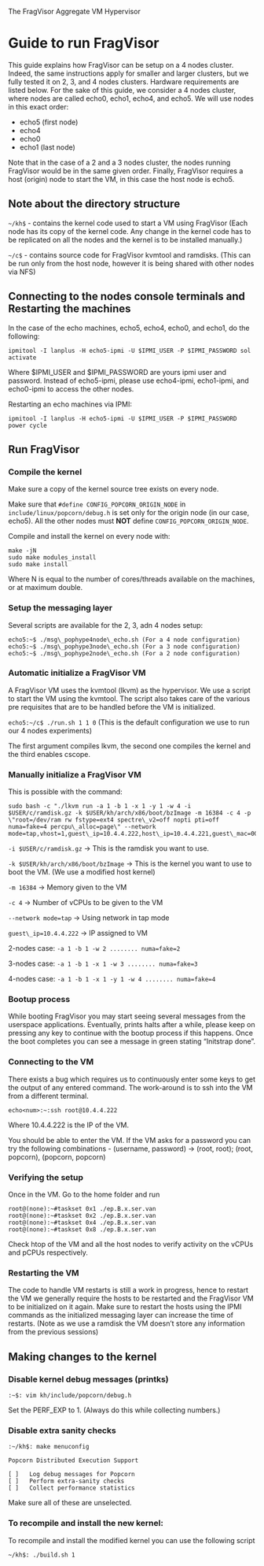 ﻿The FragVisor Aggregate VM Hypervisor


# Guide to run FragVisor

This guide explains how FragVisor can be setup on a 4 nodes cluster. 
Indeed, the same instructions apply for smaller and larger clusters, but we fully tested it on 2, 3, and 4 nodes clusters.
Hardware requirements are listed below.
For the sake of this guide, we consider a 4 nodes cluster, where nodes are called echo0, echo1, echo4, and echo5. We will use nodes in this exact order:
* echo5 (first node)
* echo4
* echo0
* echo1 (last node)

Note that in the case of a 2 and a 3 nodes cluster, the nodes running FragVisor would be in the same given order.
Finally, FragVisor requires a host (origin) node to start the VM, in this case the host node is echo5.


## Note about the directory structure

`~/kh$` - contains the kernel code used to start a VM using FragVisor (Each node has its copy of the kernel code. Any change in the kernel code has to be replicated on all the nodes and the kernel is to be installed manually.)

`~/c$` - contains source code for FragVisor kvmtool and ramdisks. (This can be run only from the host node, however it is being shared with other nodes via NFS)


## Connecting to the nodes console terminals and Restarting the machines


In the case of the echo machines, echo5, echo4, echo0, and echo1, do the following:

	ipmitool -I lanplus -H echo5-ipmi -U $IPMI_USER -P $IPMI_PASSWORD sol activate

Where $IPMI_USER and $IPMI_PASSWORD are yours ipmi user and password. Instead of echo5-ipmi, please use echo4-ipmi, echo1-ipmi, and echo0-ipmi to access the other nodes.

Restarting an echo machines via IPMI:

	ipmitool -I lanplus -H echo5-ipmi -U $IPMI_USER -P $IPMI_PASSWORD  power cycle


## Run FragVisor

### Compile the kernel

Make sure a copy of the kernel source tree exists on every node.

Make sure that `#define CONFIG_POPCORN_ORIGIN_NODE` in `include/linux/popcorn/debug.h` is set only for the origin node (in our case, echo5). All the other nodes must **NOT** define `CONFIG_POPCORN_ORIGIN_NODE`.

Compile and install the kernel on every node with:
	
	make -jN
	sudo make modules_install
	sudo make install

Where N is equal to the number of cores/threads available on the machines, or at maximum double.

### Setup the messaging layer

Several scripts are available for the 2, 3, adn 4 nodes setup:

	echo5:~$ ./msg\_pophype4node\_echo.sh (For a 4 node configuration)
	echo5:~$ ./msg\_pophype3node\_echo.sh (For a 3 node configuration)
	echo5:~$ ./msg\_pophype2node\_echo.sh (For a 2 node configuration)


### Automatic initialize a FragVisor VM 

A FragVisor VM uses the kvmtool (lkvm) as the hypervisor.
We use a script to start the VM using the kvmtool. The script also takes care of the various pre requisites that are to be handled before the VM is initialized.

`echo5:~/c$ ./run.sh 1 1 0` (This is the default configuration we use to run our 4 nodes experiments)

The first argument compiles lkvm, the second one compiles the kernel and the third enables cscope. 


### Manually initialize a FragVisor VM

This is possible with the command:

	sudo bash -c "./lkvm run -a 1 -b 1 -x 1 -y 1 -w 4 -i $USER/c/ramdisk.gz -k $USER/kh/arch/x86/boot/bzImage -m 16384 -c 4 -p \"root=/dev/ram rw fstype=ext4 spectre\_v2=off nopti pti=off numa=fake=4 percpu\_alloc=page\" --network mode=tap,vhost=1,guest\_ip=10.4.4.222,host\_ip=10.4.4.221,guest\_mac=00:11:22:33:44:55"

`-i $USER/c/ramdisk.gz` → This is the ramdisk you want to use. 

`-k $USER/kh/arch/x86/boot/bzImage` → This is the kernel you want to use to boot the VM. (We use a modified host kernel)

`-m 16384` → Memory given to the VM

`-c 4` → Number of vCPUs to be given to the VM

`--network mode=tap` → Using network in tap mode

`guest\_ip=10.4.4.222` → IP assigned to VM

2-nodes case: `-a 1 -b 1 -w 2 ........ numa=fake=2`

3-nodes case: `-a 1 -b 1 -x 1 -w 3 ........ numa=fake=3`

4-nodes case: `-a 1 -b 1 -x 1 -y 1 -w 4 ........ numa=fake=4`


### Bootup process

While booting FragVisor you may start seeing several messages from the userspace applications.
Eventually, prints halts after a while, please keep on pressing any key to continue with the bootup process if this happens.
Once the boot completes you can see a message in green stating “Initstrap done”.


### Connecting to the VM

There exists a bug which requires us to continuously enter some keys to get the output of any entered command. The work-around is to ssh into the VM from a different terminal.

	echo<num>:~:ssh root@10.4.4.222
	
Where 10.4.4.222 is the IP of the VM.

You should be able to enter the VM. If the VM asks for a password you can try the following combinations - (username, password) → (root, root); (root, popcorn), (popcorn, popcorn)


### Verifying the setup

Once in the VM. Go to the home folder and run

	root@(none):~#taskset 0x1 ./ep.B.x.ser.van
	root@(none):~#taskset 0x2 ./ep.B.x.ser.van
	root@(none):~#taskset 0x4 ./ep.B.x.ser.van
	root@(none):~#taskset 0x8 ./ep.B.x.ser.van

Check htop of the VM and all the host nodes to verify activity on the vCPUs and pCPUs respectively.


### Restarting the VM

The code to handle VM restarts is still a work in progress, hence to restart the VM we generally require the hosts to be restarted and the FragVisor VM to be initialized on it again. Make sure to restart the hosts using the IPMI commands as the initialized messaging layer can increase the time of restarts. (Note as we use a ramdisk the VM doesn’t store any information from the previous sessions)



## Making changes to the kernel

### Disable kernel debug messages (printks)
	:~$: vim kh/include/popcorn/debug.h
Set the PERF\_EXP to 1. (Always do this while collecting numbers.)

### Disable extra sanity checks
	:~/kh$: make menuconfig

	Popcorn Distributed Execution Support 
	
	[ ]   Log debug messages for Popcorn
	[ ]   Perform extra-sanity checks
	[ ]   Collect performance statistics
Make sure all of these are unselected.

### To recompile and install the new kernel:
To recompile and install the modified kernel you can use the following script
	
	~/kh$: ./build.sh 1
